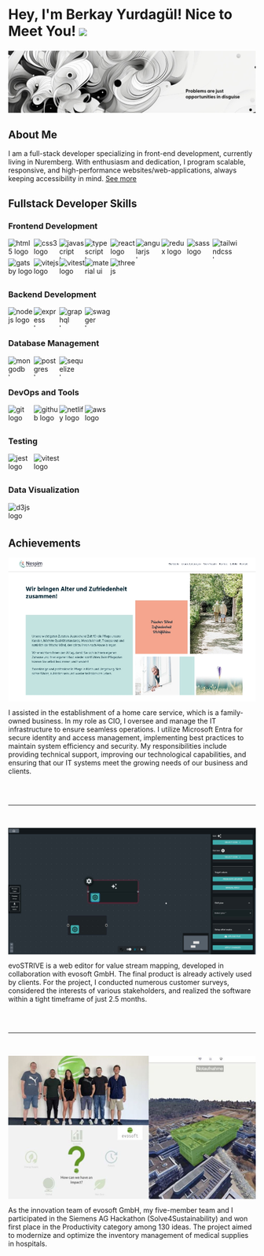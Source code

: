# Hey, I'm Berkay Yurdagül! Nice to Meet You! <img src="https://raw.githubusercontent.com/MartinHeinz/MartinHeinz/master/wave.gif" width="30px">

###
<div align="center">
<img height="" src="bg.jpg"  />
</div>

###

## About Me

<p style="max-width:750px;">I am a full-stack developer specializing in front-end development, currently living in Nuremberg. With enthusiasm and dedication, I program scalable, responsive, and high-performance websites/web-applications, always keeping accessibility in mind.  <a href="https://www.xn--berkayyurdagl-7ob.com/" target="_blank" rel="noopener noreferrer">See more</a></p>

###

## Fullstack Developer Skills

### Frontend Development
<div style="display: flex; flex-direction: row; flex-wrap:wrap;">
<img src="https://cdn.jsdelivr.net/gh/devicons/devicon/icons/html5/html5-plain.svg" height="40" width="52" alt="html5 logo" />
<img src="https://cdn.jsdelivr.net/gh/devicons/devicon/icons/css3/css3-plain.svg" height="40" width="52" alt="css3 logo" />
<img src="https://cdn.jsdelivr.net/gh/devicons/devicon/icons/javascript/javascript-plain.svg" height="40" width="52" alt="javascript logo" />
<img src="https://cdn.jsdelivr.net/gh/devicons/devicon/icons/typescript/typescript-plain.svg" height="40" width="52" alt="typescript logo" />
<img src="https://cdn.jsdelivr.net/gh/devicons/devicon/icons/react/react-original.svg" height="40" width="52" alt="react logo" />
<img src="https://cdn.jsdelivr.net/gh/devicons/devicon/icons/angularjs/angularjs-plain.svg" height="40" width="52" alt="angularjs logo" />
<img src="https://cdn.jsdelivr.net/gh/devicons/devicon/icons/redux/redux-original.svg" height="40" width="52" alt="redux logo" />
<img src="https://cdn.jsdelivr.net/gh/devicons/devicon/icons/sass/sass-original.svg" height="40" width="52" alt="sass logo" />
<img src="https://cdn.jsdelivr.net/gh/devicons/devicon@latest/icons/tailwindcss/tailwindcss-original.svg" height="40" width="52" alt="tailwindcss logo" />
<img src="https://cdn.jsdelivr.net/gh/devicons/devicon@latest/icons/gatsby/gatsby-original.svg" height="40" width="52" alt="gatsby logo" />
<img src="https://cdn.jsdelivr.net/gh/devicons/devicon@latest/icons/vitejs/vitejs-original.svg" height="40" width="52" alt="vitejs logo" />
<img src="https://cdn.jsdelivr.net/gh/devicons/devicon@latest/icons/vitest/vitest-original.svg" height="40" width="52" alt="vitest logo" />
<img src="https://cdn.jsdelivr.net/gh/devicons/devicon@latest/icons/materialui/materialui-original.svg" height="40" width="52" alt="material ui" />
<img src="https://cdn.jsdelivr.net/gh/devicons/devicon@latest/icons/threejs/threejs-original.svg" height="40" width="52" alt="threejs"/>
</div>


### Backend Development
<div style="display: flex; flex-direction: row; flex-wrap:wrap;">
<img src="https://cdn.jsdelivr.net/gh/devicons/devicon/icons/nodejs/nodejs-plain-wordmark.svg" height="40" width="52" alt="nodejs logo" />
<img src="https://cdn.jsdelivr.net/gh/devicons/devicon/icons/express/express-original.svg" height="40" width="52" alt="express logo" />
<img src="https://cdn.jsdelivr.net/gh/devicons/devicon/icons/graphql/graphql-plain.svg" height="40" width="52" alt="graphql logo" />
<img src="https://cdn.jsdelivr.net/gh/devicons/devicon/icons/swagger/swagger-original.svg" height="40" width="52" alt="swagger logo" />
</div>

### Database Management
<div style="display: flex; flex-direction: row; flex-wrap:wrap;">
<img src="https://cdn.jsdelivr.net/gh/devicons/devicon/icons/mongodb/mongodb-plain.svg" height="40" width="52" alt="mongodb logo" />
<img src="https://cdn.jsdelivr.net/gh/devicons/devicon/icons/postgresql/postgresql-plain.svg" height="40" width="52" alt="postgres logo" />
<img src="https://cdn.jsdelivr.net/gh/devicons/devicon/icons/sequelize/sequelize-plain.svg" height="40" width="52" alt="sequelize logo" />
</div>

### DevOps and Tools
<div style="display: flex; flex-direction: row; flex-wrap:wrap;">
<img src="https://cdn.jsdelivr.net/gh/devicons/devicon/icons/git/git-plain.svg" height="40" width="52" alt="git logo" />
<img src="https://cdn.jsdelivr.net/gh/devicons/devicon/icons/github/github-original.svg" height="40" width="52" alt="github logo" />
<img src="https://cdn.jsdelivr.net/gh/devicons/devicon@latest/icons/netlify/netlify-original.svg" height="40" width="52" alt="netlify logo" />
<img src="https://cdn.jsdelivr.net/gh/devicons/devicon/icons/amazonwebservices/amazonwebservices-plain-wordmark.svg" height="40" width="52" alt="aws logo" />
</div>

### Testing
<div style="display: flex; flex-direction: row; flex-wrap:wrap;">
<img src="https://cdn.jsdelivr.net/gh/devicons/devicon/icons/jest/jest-plain.svg" height="40" width="52" alt="jest logo" />
<img src="https://cdn.jsdelivr.net/gh/devicons/devicon@latest/icons/vitest/vitest-original.svg" height="40" width="52" alt="vitest logo" />
</div>

### Data Visualization
<div style="display: flex; flex-direction: row; flex-wrap:wrap;">
<img src="https://cdn.jsdelivr.net/gh/devicons/devicon/icons/d3js/d3js-plain.svg" height="40" width="52" alt="d3js logo" />
</div>

###

## Achievements

<div style="display: flex; flex-direction: column;flex-wrap:wrap; align-items: center; gap: 2rem;">
  <div style="display: flex; flex-direction: column; align-items: center;">
    <img height="" src="nessim.jpg" width="650"/>
    <p style="max-width:750px;">I assisted in the establishment of a home care service, which is a family-owned business. In my role as CIO, I oversee and manage the IT infrastructure to ensure seamless operations. I utilize Microsoft Entra for secure identity and access management, implementing best practices to maintain system efficiency and security. My responsibilities include providing technical support, improving our technological capabilities, and ensuring that our IT systems meet the growing needs of our business and clients.</p>
  </div>

  <hr style="width: 100%;" />

  <div style="display: flex; flex-direction: column; align-items: center;">
    <img height="" src="evostrive.jpg" width="650" />
    <p style="max-width:750px;">evoSTRIVE is a web editor for value stream mapping, developed in collaboration with evosoft GmbH. The final product is already actively used by clients. For the project, I conducted numerous customer surveys, considered the interests of various stakeholders, and realized the software within a tight timeframe of just 2.5 months.</p>
  </div>

  <hr style="width: 100%;" />

  <div style="display: flex; flex-direction: column; align-items: center;">
    <img height="" src="hackathon.jpg" width="650" />
    <p style="max-width:750px;">As the innovation team of evosoft GmbH, my five-member team and I participated in the Siemens AG Hackathon (Solve4Sustainability) and won first place in the Productivity category among 130 ideas. The project aimed to modernize and optimize the inventory management of medical supplies in hospitals.</p>
  </div>
</div>

